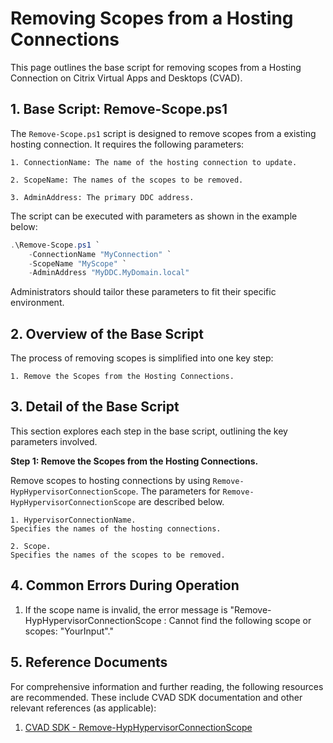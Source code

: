 # Removing Scopes from a Hosting Connections

This page outlines the base script for removing scopes from a Hosting Connection on Citrix Virtual Apps and Desktops (CVAD). 



## 1. Base Script: Remove-Scope.ps1

The `Remove-Scope.ps1` script is designed to remove scopes from a existing hosting connection. It requires the following parameters:

    1. ConnectionName: The name of the hosting connection to update.
    
    2. ScopeName: The names of the scopes to be removed.
    
    3. AdminAddress: The primary DDC address.

The script can be executed with parameters as shown in the example below:

```powershell
.\Remove-Scope.ps1 `
    -ConnectionName "MyConnection" `
    -ScopeName "MyScope" `
    -AdminAddress "MyDDC.MyDomain.local" 
```

Administrators should tailor these parameters to fit their specific environment.



## 2. Overview of the Base Script

The process of removing scopes is simplified into one key step:

    1. Remove the Scopes from the Hosting Connections.



## 3. Detail of the Base Script

This section explores each step in the base script, outlining the key parameters involved.

**Step 1: Remove the Scopes from the Hosting Connections.**

Remove scopes to hosting connections by using ``Remove-HypHypervisorConnectionScope``. The parameters for ``Remove-HypHypervisorConnectionScope`` are described below.

    1. HypervisorConnectionName.
    Specifies the names of the hosting connections.

    2. Scope.
    Specifies the names of the scopes to be removed.


## 4. Common Errors During Operation

1. If the scope name is invalid, the error message is "Remove-HypHypervisorConnectionScope : Cannot find the following scope or scopes: "YourInput"."


## 5. Reference Documents

For comprehensive information and further reading, the following resources are recommended. These include CVAD SDK documentation and other relevant references (as applicable):

1. [CVAD SDK - Remove-HypHypervisorConnectionScope](https://developer-docs.citrix.com/en-us/citrix-virtual-apps-desktops-sdk/current-release/HostService/Remove-HypHypervisorConnectionScope.html)


